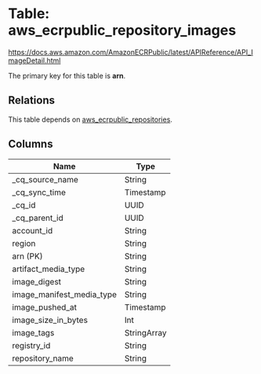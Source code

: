 # Table: aws_ecrpublic_repository_images

https://docs.aws.amazon.com/AmazonECRPublic/latest/APIReference/API_ImageDetail.html

The primary key for this table is **arn**.

## Relations

This table depends on [aws_ecrpublic_repositories](aws_ecrpublic_repositories.md).

## Columns

| Name          | Type          |
| ------------- | ------------- |
|_cq_source_name|String|
|_cq_sync_time|Timestamp|
|_cq_id|UUID|
|_cq_parent_id|UUID|
|account_id|String|
|region|String|
|arn (PK)|String|
|artifact_media_type|String|
|image_digest|String|
|image_manifest_media_type|String|
|image_pushed_at|Timestamp|
|image_size_in_bytes|Int|
|image_tags|StringArray|
|registry_id|String|
|repository_name|String|